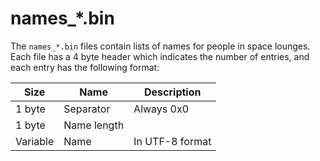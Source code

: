 # names_*.bin

The `names_*.bin` files contain lists of names for people in space lounges. Each file has a 4 byte header which indicates the number of entries, and each entry has the following format:

| Size | Name | Description |
| --- | --- | --- |
| 1 byte | Separator | Always 0x0 |
| 1 byte | Name length | |
| Variable | Name | In UTF-8 format |
